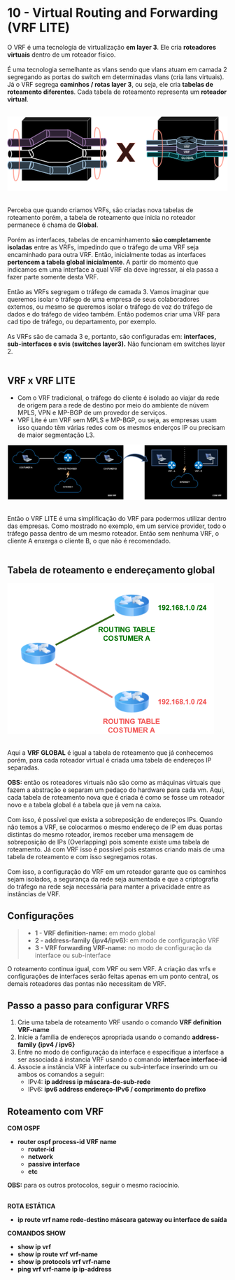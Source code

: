 # 10 - Virtual Routing and Forwarding (VRF LITE)

O VRF é uma tecnologia de virtualização **em layer 3**. Ele cria **roteadores virtuais** dentro de um roteador físico. <br></br>
É uma tecnologia semelhante as vlans sendo que vlans atuam em camada 2 segregando as portas do switch em determinadas vlans (cria lans virtuais). Já o VRF segrega **caminhos / rotas layer 3**, ou seja, ele cria **tabelas de roteamento diferentes**. Cada tabela de roteamento representa um **roteador virtual**. <br></br>

![VRF](Imagens/vrf.png) <br></br> 

Perceba que quando criamos VRFs, são criadas nova tabelas de roteamento porém, a tabela de roteamento que inicia no roteador permanece é chama de **Global**. <br></br>
Porém as interfaces, tabelas de encaminhamento **são completamente isoladas** entre as VRFs, impedindo que o tráfego de uma VRF seja encaminhado para outra VRF. Então, inicialmente todas as interfaces **pertencem a tabela global inicialmente**. A partir do momento que indicamos em uma interface a qual VRF ela deve ingressar, ai ela passa a fazer parte somente desta VRF. <br></br>
Então as VRFs segregam o tráfego de camada 3. Vamos imaginar que queremos isolar o tráfego de uma empresa de seus colaboradores externos, ou mesmo se queremos isolar o tráfego de voz do tráfego de dados e do tráfego de vídeo também. Então podemos criar uma VRF para cad tipo de tráfego, ou departamento, por exemplo. <br></br>
As VRFs são de camada 3 e, portanto, são configuradas em: **interfaces, sub-interfaces e svis (switches layer3).** Não funcionam em switches layer 2. <br></br>

## VRF x VRF LITE

- Com o VRF tradicional, o tráfego do cliente é isolado ao viajar da rede de origem para a rede de destino por meio do ambiente de núvem MPLS, VPN e MP-BGP de um provedor de serviços.
- VRF Lite é um VRF sem MPLS e MP-BGP, ou seja, as empresas usam isso quando têm várias redes com os mesmos enderços IP ou precisam de maior segmentação L3.

![VRF2](Imagens/vrf2.png) <br></br>

Então o VRF LITE é uma simplificação do VRF para podermos utilizar dentro das empresas. Como mostrado no exemplo, em um service provider, todo o tráfego passa dentro de um mesmo roteador. Então sem nenhuma VRF, o cliente A enxerga o cliente B, o que não é recomendado. <br></br>

## Tabela de roteamento e endereçamento global

![VRF3](Imagens/vrf3.png) <br></br>

Aqui a **VRF GLOBAL** é igual a tabela de roteamento que já conhecemos porém, para cada roteador virtual é criada uma tabela de endereços IP separadas. <br></br>
**OBS:** então os roteadores virtuais não são como as máquinas virtuais que fazem a abstração e separam um pedaço do hardware para cada vm. Aqui, cada tabela de roteamento nova que é criada é como se fosse um roteador novo e a tabela global é a tabela que já vem na caixa. <br></br>
Com isso, é possível que exista a sobreposição de endereços IPs. Quando não temos a VRF, se colocarmos o mesmo endereço de IP em duas portas distintas do mesmo roteador, iremos receber uma mensagem de sobreposição de IPs (Overlapping) pois somente existe uma tabela de roteamento. Já com VRF isso é possível pois estamos criando mais de uma tabela de roteamento e com isso segregamos rotas. <br></br>
Com isso, a configuração do VRF em um roteador garante que os caminhos sejam isolados, a segurança da rede seja aumentada e que a criptografia do tráfego na rede seja necessária para manter a privacidade entre as instâncias de VRF.

## Configurações

> - **1 - VRF definition-name:** em modo global
> - **2 - address-family {ipv4/ipv6}:** em modo de configuração VRF
> - **3 - VRF forwarding VRF-name:** no modo de configuração da interface ou sub-interface

O roteamento continua igual, com VRF ou sem VRF. A criação das vrfs e configurações de interfaces serão feitas apenas em um ponto central, os demais roteadores das pontas não necessitam de VRF.

## Passo a passo para configurar VRFS

1. Crie uma tabela de roteamento VRF usando o comando **VRF definition VRF-name**
2. Inicie a família de endereços apropriada usando o comando **address-family {ipv4 / ipv6}**
3. Entre no modo de configuração da interface e especifique a interface a ser associada á instancia VRF usando o comando **interface interface-id**
4. Associe a instância VRF à interface ou sub-interface inserindo um ou ambos os comandos a seguir:
    - IPv4: **ip address ip máscara-de-sub-rede**
    - IPv6: **ipv6 address endereço-IPv6 / comprimento do prefixo**

## Roteamento com VRF

**COM OSPF**

- **router ospf process-id VRF name**
    - **router-id**
    - **network**
    - **passive interface**
    - **etc**

**OBS:** para os outros protocolos, seguir o mesmo raciocínio. <br></br>

**ROTA ESTÁTICA**

- **ip route vrf name rede-destino máscara gateway ou interface de saída**

**COMANDOS SHOW**

- **show ip vrf**
- **show ip route vrf vrf-name**
- **show ip protocols vrf vrf-name**
- **ping vrf vrf-name ip ip-address**
